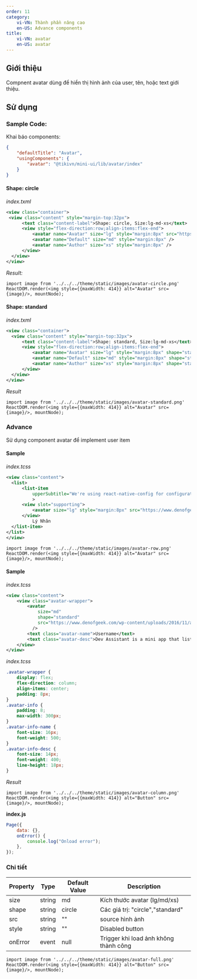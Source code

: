 ```yaml
---
order: 11
category:
    vi-VN: Thành phần nâng cao
    en-US: Advance components
title:
    vi-VN: avatar
    en-US: avatar
---
```


## Giới thiệu

Compnent avatar dùng để hiển thị hình ảnh của user, tên, hoặc text giới thiệu.

## Sử dụng

### Sample Code:

Khai báo components:

```json
{
    "defaultTitle": "Avatar",
    "usingComponents": {
        "avatar": "@tikivn/mini-ui/lib/avatar/index"
    }
}
```

#### Shape: circle

_index.txml_

```xml
<view class="container">
 <view class="content" style="margin-top:32px">
      <text class="content-label">Shape: circle, Size:lg-md-xs</text>
      <view style="flex-direction:row;align-items:flex-end">
          <avatar name="Avatar" size="lg" style="margin:8px" src="https://www.denofgeek.com/wp-content/uploads/2016/11/avatar-sequel.jpg"/>
          <avatar name="Default" size="md" style="margin:8px" />
          <avatar name="Author" size="xs" style="margin:8px" />
      </view>
  </view>
</view>
```

_Result:_

```__react
import image from '../../../theme/static/images/avatar-circle.png'
ReactDOM.render(<img style={{maxWidth: 414}} alt="Avatar" src={image}/>, mountNode);
```

#### Shape: standard

_index.txml_

```xml
<view class="container">
  <view class="content" style="margin-top:32px">
      <text class="content-label">Shape: standard, Size:lg-md-xs</text>
      <view style="flex-direction:row;align-items:flex-end">
          <avatar name="Avatar" size="lg" style="margin:8px" shape="standard" src="https://www.denofgeek.com/wp-content/uploads/2016/11/avatar-sequel.jpg"/>
          <avatar name="Default" size="md" style="margin:8px" shape="standard"/>
          <avatar name="Author" size="xs" style="margin:8px" shape="standard"/>
      </view>
  </view>
</view>
```

_Result_

```__react
import image from '../../../theme/static/images/avatar-standard.png'
ReactDOM.render(<img style={{maxWidth: 414}} alt="Avatar" src={image}/>, mountNode);
```

### Advance

Sử dụng component avatar để implement user item

#### Sample

_index.tcss_

```xml
<view class="content">
  <list>
      <list-item
          upperSubtitle="We're using react-native-config for configuration, so to make android work with config we need to add below line to android/app/build.gradle"
          >
      <view slot="supporting">
          <avatar size="lg" style="margin:8px" src="https://www.denofgeek.com/wp-content/uploads/2016/11/avatar-sequel.jpg"/>
      </view>
          Lý Nhân
  </list-item>
</list>
</view>
```

```__react
import image from '../../../theme/static/images/avatar-row.png'
ReactDOM.render(<img style={{maxWidth: 414}} alt="Avatar" src={image}/>, mountNode);
```

#### Sample

_index.tcss_

```xml
<view class="content">
    <view class="avatar-wrapper">
        <avatar
            size="md"
            shape="standard"
            src="https://www.denofgeek.com/wp-content/uploads/2016/11/avatar-sequel.jpg"
          />
        <text class="avatar-name">Username</text>
        <text class="avatar-desc">Dev Assistant is a mini app that lists all mini apps of a developer which are build on tiki-studio</text>
    </view>
</view>
```

_index.tcss_

```css
.avatar-wrapper {
    display: flex;
    flex-direction: column;
    align-items: center;
    padding: 8px;
}
.avatar-info {
    padding: 8;
    max-width: 300px;
}
.avatar-info-name {
    font-size: 16px;
    font-weight: 500;
}
.avatar-info-desc {
    font-size: 14px;
    font-weight: 400;
    line-height: 18px;
}
```

_Result_

```__react
import image from '../../../theme/static/images/avatar-column.png'
ReactDOM.render(<img style={{maxWidth: 414}} alt="Button" src={image}/>, mountNode);
```

**index.js**

```js
Page({
    data: {},
    onError() {
        console.log("Onload error");
    },
});
```

### Chi tiết

| Property | Type   | Default Value | Description                           |
| -------- | ------ | ------------- | ------------------------------------- |
| size     | string | md            | Kích thước avatar (lg/md/xs)          |
| shape    | string | circle        | Các giá trị: "circle","standard"      |
| src      | string | ""            | source hình ảnh                       |
| style    | string | ""            | Disabled button                       |
| onError  | event  | null          | Trigger khi load ảnh không thành công |

```__react
import image from '../../../theme/static/images/avatar-full.png'
ReactDOM.render(<img style={{maxWidth: 414}} alt="Button" src={image}/>, mountNode);
```
